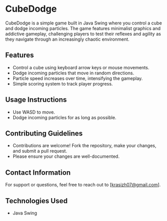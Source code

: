 # CubeDodge

CubeDodge is a simple game built in Java Swing where you control a cube and dodge incoming particles. The game features minimalist graphics and addictive gameplay, challenging players to test their reflexes and agility as they navigate through an increasingly chaotic environment.

## Features
- Control a cube using keyboard arrow keys or mouse movements.
- Dodge incoming particles that move in random directions.
- Particle speed increases over time, intensifying the gameplay.
- Simple scoring system to track player progress.

## Usage Instructions
- Use WASD to move.
- Dodge incoming particles for as long as possible.

## Contributing Guidelines
- Contributions are welcome! Fork the repository, make your changes, and submit a pull request.
- Please ensure your changes are well-documented.

## Contact Information
For support or questions, feel free to reach out to [krasizh07@gmail.com].

## Technologies Used
- Java Swing
